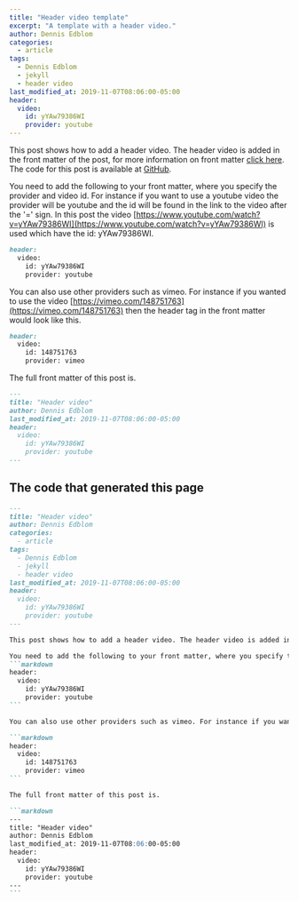 ```yaml
---
title: "Header video template"
excerpt: "A template with a header video."
author: Dennis Edblom
categories: 
  - article
tags:
  - Dennis Edblom
  - jekyll
  - header video
last_modified_at: 2019-11-07T08:06:00-05:00
header:
  video:
    id: yYAw79386WI
    provider: youtube
---
```


This post shows how to add a header video. The header video is added in the front matter of the post, for more information on front matter [click here](/frontmatter/). The code for this post is available at [GitHub](https://github.com/minphase/minphase/blob/master/_posts/2019-11-07-template-header-video.md).

You need to add the following to your front matter, where you specify the provider and video id. For instance if you want to use a youtube video the provider will be youtube and the id will be found in the link to the video after the '=' sign. In this post the video [https://www.youtube.com/watch?v=yYAw79386WI](https://www.youtube.com/watch?v=yYAw79386WI) is used which have the id: yYAw79386WI. 
```markdown
header:
  video:
    id: yYAw79386WI
    provider: youtube
```

You can also use other providers such as vimeo. For instance if you wanted to use the video [https://vimeo.com/148751763](https://vimeo.com/148751763) then the header tag in the front matter would look like this.

```markdown
header:
  video:
    id: 148751763
    provider: vimeo
```

The full front matter of this post is.

```markdown
---
title: "Header video"
author: Dennis Edblom
last_modified_at: 2019-11-07T08:06:00-05:00
header:
  video:
    id: yYAw79386WI
    provider: youtube
---
```

## The code that generated this page
~~~markdown
---
title: "Header video"
author: Dennis Edblom
categories: 
  - article
tags:
  - Dennis Edblom
  - jekyll
  - header video
last_modified_at: 2019-11-07T08:06:00-05:00
header:
  video:
    id: yYAw79386WI
    provider: youtube
---

This post shows how to add a header video. The header video is added in the front matter of the post, for more information on front matter [click here](/frontmatter/). The code for this post is available at [GitHub](https://github.com/minphase/minphase/blob/master/_posts/2019-11-07-template-header-video.md).

You need to add the following to your front matter, where you specify the provider and video id. For instance if you want to use a youtube video the provider will be youtube and the id will be found in the link to the video after the '=' sign. In this post the video [https://www.youtube.com/watch?v=yYAw79386WI](https://www.youtube.com/watch?v=yYAw79386WI) is used which have the id: yYAw79386WI. 
```markdown
header:
  video:
    id: yYAw79386WI
    provider: youtube
```

You can also use other providers such as vimeo. For instance if you wanted to use the video [https://vimeo.com/148751763](https://vimeo.com/148751763) then the header tag in the frontmatter would look like this.

```markdown
header:
  video:
    id: 148751763
    provider: vimeo
```

The full front matter of this post is.

```markdown
---
title: "Header video"
author: Dennis Edblom
last_modified_at: 2019-11-07T08:06:00-05:00
header:
  video:
    id: yYAw79386WI
    provider: youtube
---
```
~~~